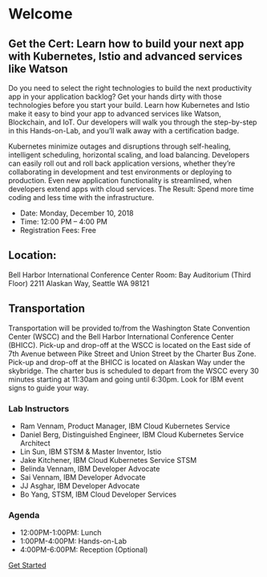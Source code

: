 # Welcome

## Get the Cert: Learn how to build your next app with Kubernetes, Istio and advanced services like Watson
Do you need to select the right technologies to build the next productivity app in your application backlog? Get your hands dirty with those technologies before you start your build. Learn how Kubernetes and Istio make it easy to bind your app to advanced services like Watson, Blockchain, and IoT. Our developers will walk you through the step-by-step in this Hands-on-Lab, and you’ll walk away with a certification badge.

Kubernetes minimize outages and disruptions through self-healing, intelligent scheduling, horizontal scaling, and load balancing. Developers can easily roll out and roll back application versions, whether they’re collaborating in development and test environments or deploying to production. Even new application functionality is streamlined, when developers extend apps with cloud services.
The Result: Spend more time coding and less time with the infrastructure.

- Date: Monday, December 10, 2018
- Time: 12:00 PM – 4:00 PM
- Registration Fees: Free

## Location: 
Bell Harbor International Conference Center
Room: Bay Auditorium (Third Floor) 
2211 Alaskan Way, Seattle WA 98121

## Transportation 
Transportation will be provided to/from the Washington State Convention Center (WSCC) and the Bell Harbor International Conference Center (BHICC). Pick-up and drop-off at the WSCC is located on the East side of 7th Avenue between Pike Street and Union Street by the Charter Bus Zone. Pick-up and drop-off at the BHICC is located on Alaskan Way under the skybridge. The charter bus is scheduled to depart from the WSCC every 30 minutes starting at 11:30am and going until 6:30pm. Look for IBM event signs to guide your way.

### Lab Instructors

- Ram Vennam, Product Manager, IBM Cloud Kubernetes Service
- Daniel Berg, Distinguished Engineer, IBM Cloud Kubernetes Service Architect
- Lin Sun, IBM STSM & Master Inventor, Istio
- Jake Kitchener, IBM Cloud Kubernetes Service STSM
- Belinda Vennam, IBM Developer Advocate
- Sai Vennam, IBM Developer Advocate
- JJ Asghar, IBM Developer Advocate
- Bo Yang, STSM, IBM Cloud Developer Services

### Agenda

- 12:00PM-1:00PM: Lunch
- 1:00PM-4:00PM: Hands-on-Lab
- 4:00PM-6:00PM: Reception (Optional)

[Get Started](./GETSTARTED.md)
